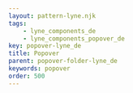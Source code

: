 ```yaml
---
layout: pattern-lyne.njk
tags: 
    - lyne_components_de
    - lyne_components_popover_de
key: popover-lyne_de
title: Popover
parent: popover-folder-lyne_de
keywords: popover
order: 500
---
```

